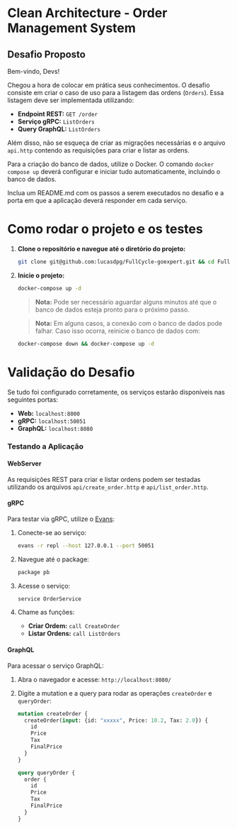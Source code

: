 # Clean Architecture - Order Management System

## Desafio Proposto

Bem-vindo, Devs!

Chegou a hora de colocar em prática seus conhecimentos. O desafio consiste em criar o caso de uso para a listagem das ordens (`Orders`). Essa listagem deve ser implementada utilizando:

- **Endpoint REST:** `GET /order`
- **Serviço gRPC:** `ListOrders`
- **Query GraphQL:** `ListOrders`

Além disso, não se esqueça de criar as migrações necessárias e o arquivo `api.http` contendo as requisições para criar e listar as ordens.

Para a criação do banco de dados, utilize o Docker. O comando `docker compose up` deverá configurar e iniciar tudo automaticamente, incluindo o banco de dados.

Inclua um README.md com os passos a serem executados no desafio e a porta em que a aplicação deverá responder em cada serviço.


# Como rodar o projeto e os testes

1. **Clone o repositório e navegue até o diretório do projeto:**

    ```bash
    git clone git@github.com:lucasdpg/FullCycle-goexpert.git && cd FullCycle-goexpert/Clean-Architecture
    ```

2. **Inicie o projeto:**

    ```bash
    docker-compose up -d
    ```

    > **Nota:** Pode ser necessário aguardar alguns minutos até que o banco de dados esteja pronto para o próximo passo.

    > **Nota:** Em alguns casos, a conexão com o banco de dados pode falhar. Caso isso ocorra, reinicie o banco de dados com:

    ```bash
    docker-compose down && docker-compose up -d
    ```

# Validação do Desafio

Se tudo foi configurado corretamente, os serviços estarão disponíveis nas seguintes portas:

- **Web:** `localhost:8000`
- **gRPC:** `localhost:50051`
- **GraphQL:** `localhost:8080`

### Testando a Aplicação

#### WebServer

As requisições REST para criar e listar ordens podem ser testadas utilizando os arquivos `api/create_order.http` e `api/list_order.http`.

#### gRPC

Para testar via gRPC, utilize o [Evans](https://github.com/ktr0731/evans):

1. Conecte-se ao serviço:

    ```bash
    evans -r repl --host 127.0.0.1 --port 50051
    ```

2. Navegue até o package:

    ```bash
    package pb
    ```

3. Acesse o serviço:

    ```bash
    service OrderService
    ```

4. Chame as funções:

    - **Criar Ordem:** `call CreateOrder`
    - **Listar Ordens:** `call ListOrders`

#### GraphQL

Para acessar o serviço GraphQL:

1. Abra o navegador e acesse: `http://localhost:8080/`
2. Digite a mutation e a query para rodar as operações `createOrder` e `queryOrder`:

    ```graphql
    mutation createOrder {
      createOrder(input: {id: "xxxxx", Price: 10.2, Tax: 2.0}) {
        id
        Price
        Tax
        FinalPrice
      }
    }

    query queryOrder {
      order {
        id
        Price
        Tax
        FinalPrice
      }
    }
    ```
